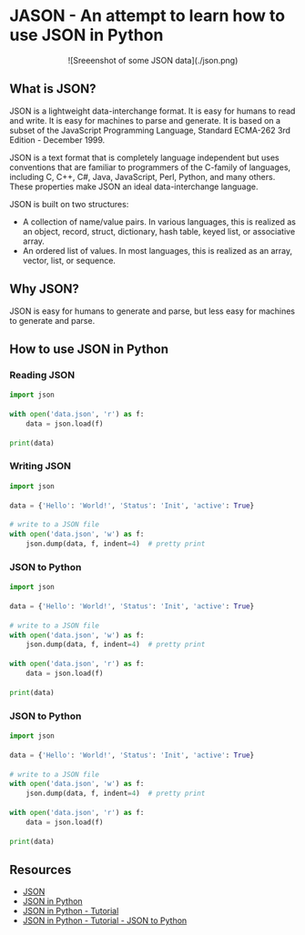 # JASON - An attempt to learn how to use JSON in Python

<p align="center">
    ![Sreeenshot of some JSON data](./json.png)
</p>

## What is JSON?

JSON is a lightweight data-interchange format. It is easy for humans to read and write. It is easy for machines to parse and generate. It is based on a subset of the JavaScript Programming Language, Standard ECMA-262 3rd Edition - December 1999.

JSON is a text format that is completely language independent but uses conventions that are familiar to programmers of the C-family of languages, including C, C++, C#, Java, JavaScript, Perl, Python, and many others. These properties make JSON an ideal data-interchange language.

JSON is built on two structures:

- A collection of name/value pairs. In various languages, this is realized as an object, record, struct, dictionary, hash table, keyed list, or associative array.
- An ordered list of values. In most languages, this is realized as an array, vector, list, or sequence.

## Why JSON?

JSON is easy for humans to generate and parse, but less easy for machines to generate and parse.

## How to use JSON in Python

### Reading JSON

```python
import json

with open('data.json', 'r') as f:
    data = json.load(f)

print(data)
```

### Writing JSON

```python
import json

data = {'Hello': 'World!', 'Status': 'Init', 'active': True}

# write to a JSON file
with open('data.json', 'w') as f:
    json.dump(data, f, indent=4)  # pretty print
```

### JSON to Python

```python
import json

data = {'Hello': 'World!', 'Status': 'Init', 'active': True}

# write to a JSON file
with open('data.json', 'w') as f:
    json.dump(data, f, indent=4)  # pretty print

with open('data.json', 'r') as f:
    data = json.load(f)

print(data)
```

### JSON to Python

```python
import json

data = {'Hello': 'World!', 'Status': 'Init', 'active': True}

# write to a JSON file
with open('data.json', 'w') as f:
    json.dump(data, f, indent=4)  # pretty print

with open('data.json', 'r') as f:
    data = json.load(f)

print(data)
```

## Resources

- [JSON](https://www.json.org/)
- [JSON in Python](https://docs.python.org/3/library/json.html)
- [JSON in Python - Tutorial](https://www.w3schools.com/python/python_json.asp)
- [JSON in Python - Tutorial - JSON to Python](https://www.w3schools.com/python/python_json_convert.asp)
